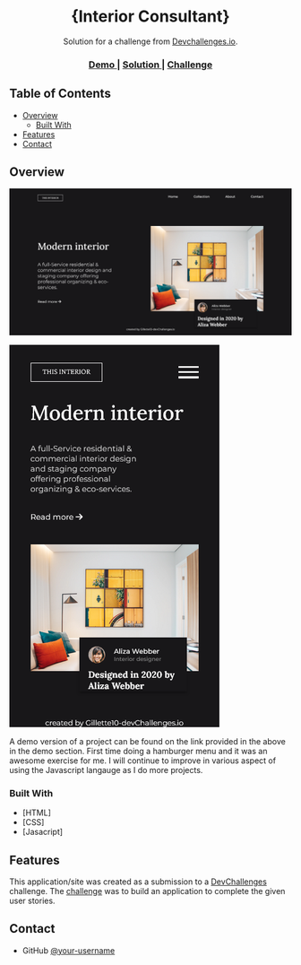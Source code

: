 <!-- Please update value in the {}  -->

<h1 align="center">{Interior Consultant}</h1>

<div align="center">
   Solution for a challenge from  <a href="http://devchallenges.io" target="_blank">Devchallenges.io</a>.
</div>

<div align="center">
  <h3>
    <a href="https://{https://interior-consultant-by-gillette10.netlify.app/}">
      Demo
    </a>
    <span> | </span>
    <a href="https://{https://github.com/Gillette10/Interior-Consultant}">
      Solution
    </a>
    <span> | </span>
    <a href="https://devchallenges.io/challenges/Jymh2b2FyebRTUljkNcb">
      Challenge
    </a>
  </h3>
</div>

<!-- TABLE OF CONTENTS -->

## Table of Contents

- [Overview](#overview)
  - [Built With](#built-with)
- [Features](#features)
- [Contact](#contact)


<!-- OVERVIEW -->

## Overview

![screenshot- Desktop View](./Screenshots/DesktopView.png)

![screenshot- Mobile View](./Screenshots/MobileView.png)



A demo version of a project can be found on the link provided in the above in the demo section.
First time doing a hamburger menu and it was an awesome exercise for me. 
I will continue to improve in various aspect of using the Javascript langauge as I do more projects.


### Built With

<!-- This section should list any major frameworks that you built your project using. Here are a few examples.-->

- [HTML]
- [CSS]
- [Jasacript]

## Features

<!-- List the features of your application or follow the template. Don't share the figma file here :) -->

This application/site was created as a submission to a [DevChallenges](https://devchallenges.io/challenges) challenge. The [challenge](https://devchallenges.io/challenges/Jymh2b2FyebRTUljkNcb) was to build an application to complete the given user stories.

## Contact

- GitHub [@your-username](https://{github.com/Gillette10})

